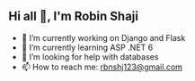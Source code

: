 ## Hi all 👋, I'm Robin Shaji


<!--**rbnshj/rbnshj** is a ✨ _special_ ✨ repository because its `README.md` (this file) appears on your GitHub profile.

Here are some ideas to get you started:
- 😄 Pronouns: ...
- ⚡ Fun fact: ...
- 👯 I’m looking to collaborate on ...
- 💬 Ask me about ...

-->
- 🔭 I’m currently working on Django and Flask
- 🌱 I’m currently learning ASP .NET 6
- 🤔 I’m looking for help with databases
- 📫 How to reach me: rbnshj123@gmail.com

